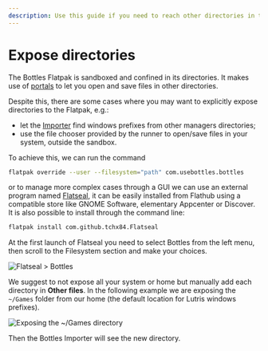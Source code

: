```yaml
---
description: Use this guide if you need to reach other directories in the Flatpak.
---
```


# Expose directories

The Bottles Flatpak is sandboxed and confined in its directories. It makes use of [portals](https://docs.flatpak.org/en/latest/portal-api-reference.html) to let you open and save files in other directories.

Despite this, there are some cases where you may want to explicitly expose directories to the Flatpak, e.g.:

* let the [Importer](https://docs.usebottles.com/bottles/import-from-other-managers) find windows prefixes from other managers directories;
* use the file chooser provided by the runner to open/save files in your system, outside the sandbox.

To achieve this, we can run the command

```bash
flatpak override --user --filesystem="path" com.usebottles.bottles
```

or to manage more complex cases through a GUI we can use an external program named [Flatseal](https://flathub.org/apps/details/com.github.tchx84.Flatseal), it can be easily installed from Flathub using a compatible store like GNOME Software, elementary Appcenter or Discover. It is also possible to install through the command line:

```bash
flatpak install com.github.tchx84.Flatseal
```

At the first launch of Flatseal you need to select Bottles from the left menu, then scroll to the Filesystem section and make your choices.

![Flatseal > Bottles](<../../.gitbook/assets/flatpak/expose\_directories/readme/FlatsealFilesystem (1).png>)

We suggest to not expose all your system or home but manually add each directory in **Other files**. In the following example we are exposing the `~/Games` folder from our home (the default location for Lutris windows prefixes).

![Exposing the \~/Games directory](../../.gitbook/assets/flatpak/expose\_directories/readme/FlatsealGames.png)

Then the Bottles Importer will see the new directory.
